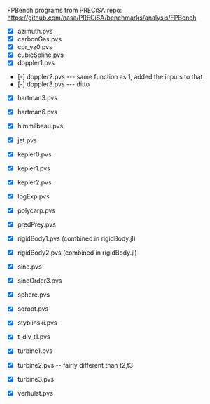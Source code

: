 

FPBench programs from PRECiSA repo:
  <https://github.com/nasa/PRECiSA/benchmarks/analysis/FPBench>

- [X] azimuth.pvs
- [X] carbonGas.pvs
- [X] cpr_yz0.pvs
- [X] cubicSpline.pvs
- [X] doppler1.pvs
- [-] doppler2.pvs --- same function as 1, added the inputs to that
- [-] doppler3.pvs --- ditto
- [X] hartman3.pvs
- [X] hartman6.pvs
- [X] himmilbeau.pvs
- [X] jet.pvs
- [X] kepler0.pvs
- [X] kepler1.pvs
- [X] kepler2.pvs
- [X] logExp.pvs
- [X] polycarp.pvs
- [X] predPrey.pvs
- [X] rigidBody1.pvs (combined in rigidBody.jl)
- [X] rigidBody2.pvs (combined in rigidBody.jl)
- [X] sine.pvs
- [X] sineOrder3.pvs
- [X] sphere.pvs
- [X] sqroot.pvs
- [X] styblinski.pvs
- [X] t_div_t1.pvs
- [X] turbine1.pvs
- [X] turbine2.pvs -- fairly different than t2,t3
- [X] turbine3.pvs
- [X] verhulst.pvs

